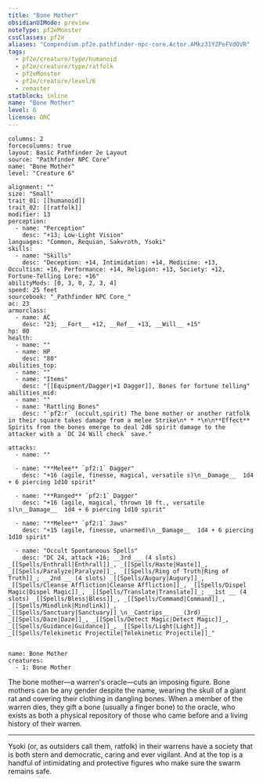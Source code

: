 ```yaml
---
title: "Bone Mother"
obsidianUIMode: preview
noteType: pf2eMonster
cssClasses: pf2e
aliases: "Compendium.pf2e.pathfinder-npc-core.Actor.AMkz31YZPeFVdOVR" 
tags:
  - pf2e/creature/type/humanoid
  - pf2e/creature/type/ratfolk
  - pf2eMonster
  - pf2e/creature/level/6
  - remaster
statblock: inline
name: "Bone Mother"
level: 6
license: ORC
---
```


```statblock
columns: 2
forcecolumns: true
layout: Basic Pathfinder 2e Layout
source: "Pathfinder NPC Core"
name: "Bone Mother"
level: "Creature 6"

alignment: ""
size: "Small"
trait_01: [[humanoid]]
trait_02: [[ratfolk]]
modifier: 13
perception:
  - name: "Perception"
    desc: "+13; Low-Light Vision"
languages: "Common, Requian, Sakvroth, Ysoki"
skills:
  - name: "Skills"
    desc: "Deception: +14, Intimidation: +14, Medicine: +13, Occultism: +16, Performance: +14, Religion: +13, Society: +12, Fortune-Telling Lore: +16"
abilityMods: [0, 3, 0, 2, 3, 4]
speed: 25 feet
sourcebook: "_Pathfinder NPC Core_"
ac: 23
armorclass:
  - name: AC
    desc: "23; __Fort__ +12, __Ref__ +13, __Will__ +15"
hp: 80
health:
  - name: ""
  - name: HP
    desc: "80"
abilities_top:
  - name: ""
  - name: "Items"
    desc: "[[Equipment/Dagger|+1 Dagger]], Bones for fortune telling"
abilities_mid:
  - name: ""
  - name: "Rattling Bones"
    desc: "`pf2:r` (occult,spirit) The bone mother or another ratfolk in their square takes damage from a melee Strike\n* * *\n\n**Effect** Spirits from the bones emerge to deal 2d6 spirit damage to the attacker with a `DC 24 Will check` save."

attacks:
  - name: ""

  - name: "**Melee** `pf2:1` Dagger"
    desc: "+16 (agile, finesse, magical, versatile s)\n__Damage__  1d4 + 6 piercing 1d10 spirit"

  - name: "**Ranged** `pf2:1` Dagger"
    desc: "+16 (agile, magical, thrown 10 ft., versatile s)\n__Damage__  1d4 + 6 piercing 1d10 spirit"

  - name: "**Melee** `pf2:1` Jaws"
    desc: "+15 (agile, finesse, unarmed)\n__Damage__  1d4 + 6 piercing 1d10 spirit"

  - name: "Occult Spontaneous Spells"
    desc: "DC 24, attack +16; __3rd __ (4 slots) _[[Spells/Enthrall|Enthrall]]_, _[[Spells/Haste|Haste]]_, _[[Spells/Paralyze|Paralyze]]_, _[[Spells/Ring of Truth|Ring of Truth]]_; __2nd __ (4 slots) _[[Spells/Augury|Augury]]_, _[[Spells/Cleanse Affliction|Cleanse Affliction]]_, _[[Spells/Dispel Magic|Dispel Magic]]_, _[[Spells/Translate|Translate]]_; __1st __ (4 slots) _[[Spells/Bless|Bless]]_, _[[Spells/Command|Command]]_, _[[Spells/Mindlink|Mindlink]]_, _[[Spells/Sanctuary|Sanctuary]]_\n__Cantrips__  __(3rd)__ _[[Spells/Daze|Daze]]_, _[[Spells/Detect Magic|Detect Magic]]_, _[[Spells/Guidance|Guidance]]_, _[[Spells/Light|Light]]_, _[[Spells/Telekinetic Projectile|Telekinetic Projectile]]_"
 
```

```encounter-table
name: Bone Mother
creatures:
  - 1: Bone Mother
```



The bone mother—a warren's oracle—cuts an imposing figure. Bone mothers can be any gender despite the name, wearing the skull of a giant rat and covering their clothing in dangling bones. When a member of the warren dies, they gift a bone (usually a finger bone) to the oracle, who exists as both a physical repository of those who came before and a living history of their warren.

* * *

Ysoki (or, as outsiders call them, ratfolk) in their warrens have a society that is both stern and democratic, caring and ever vigilant. And at the top is a handful of intimidating and protective figures who make sure the swarm remains safe.
